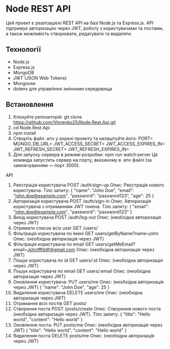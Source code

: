 # Node REST API

Цей проект є реалізацією REST API на базі Node.js та Express.js. 
API підтримує авторизацію через JWT, роботу з користувачами та постами, 
а також можливість створювати, редагувати та видаляти.

## Технології

- Node.js
- Express.js
- MongoDB
- JWT (JSON Web Tokens)
- Mongoose
- dotenv для управління змінними середовища

## Встановлення

1. Клонуйте репозиторій:
   git clone https://github.com/Vtorenko25/Node.Rest.Api.git
2. cd Node.Rest.Api
3. npm install
4. Створіть файл .env у корені проекту та налаштуйте його:
PORT=
MONGO_DB_URL=
JWT_ACCESS_SECRET=
JWT_ACCESS_EXPIRES_IN=
JWT_REFRESH_SECRET=
JWT_REFRESH_EXPIRES_IN=
5. Для запуску сервера в режимі розробки:
npm run watch:server
Ця команда запустить сервер на порту, вказаному в .env файлі (за замовчуванням — порт 3000).


API
1. Реєстрація користувача
   POST /auth/sign-up
   Опис: Реєстрація нового користувача.
   Тіло запиту:
   {
   "name": "John Doe",
   "email": "john.doe@example.com",
   "password": "password123",
   "age": 25
   }
2. Авторизація користувача
   POST /auth/sign-in
   Опис: Авторизація користувача з отриманням JWT токена.
   Тіло запиту:
   {
   "email": "john.doe@example.com",
   "password": "password123"
   }
3. Вихід користувача
   POST /auth/log-out
   Опис: (необхідна авторизація через JWT)
4. Отримати список всіх user
   GET /users/
5. Фільтрація користувача по імені
   GET users/getByName?name=john
   Опис: (необхідна авторизація через JWT)
6. Фільтрація користувача по email
   GET users/getMeEmail?email=Johnfffddf@gmail.com
   Опис: (необхідна авторизація через JWT)
7. Пошук користувача по id
   GET users/:id
   Опис: (необхідна авторизація через JWT)
8. Пошук користувача по email
   GET users/:email
   Опис: (необхідна авторизація через JWT)
9. Оновлення користувача:
   PUT users/me
   Опис: (необхідна авторизація через JWT)
   {
   "name": "John Doe",
   "age": 25
   }
10. Видалення користувача
    DELETE users/me
    Опис: (необхідна авторизація через JWT)
11. Отримання всіх постів
    GET posts/
12. Створення поста
      POST /posts/create
      Опис: Створення нового поста (необхідна авторизація через JWT).
      Тіло запиту:
    {
    "title": "Hello world",
    "content": "Hello world"
    }
13. Оновлення поста:
    PUT posts/me
    Опис: (необхідна авторизація через JWT)
    {
    "title": "Hello world",
    "content": "Hello world"
    }
14. Видалення поста
    DELETE posts/me
    Опис: (необхідна авторизація через JWT)